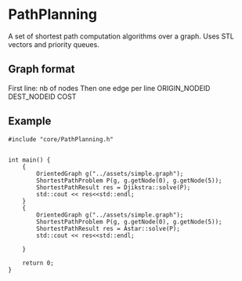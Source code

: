# PathPlanning
A set of shortest path computation algorithms over a graph.
Uses STL vectors and priority queues.

## Graph format
First line: nb of nodes
Then one edge per line
ORIGIN_NODEID DEST_NODEID COST 
## Example
```
#include "core/PathPlanning.h"


int main() {
    {
        OrientedGraph g("../assets/simple.graph");
        ShortestPathProblem P(g, g.getNode(0), g.getNode(5));
        ShortestPathResult res = Djikstra::solve(P);
        std::cout << res<<std::endl;
    }
    {
        OrientedGraph g("../assets/simple.graph");
        ShortestPathProblem P(g, g.getNode(0), g.getNode(5));
        ShortestPathResult res = Astar::solve(P);
        std::cout << res<<std::endl;

    }

    return 0;
}
```
